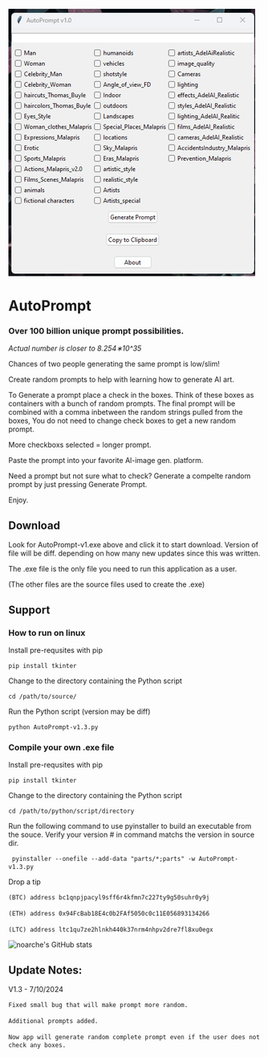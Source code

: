 

![screenshot](https://github.com/noarche/AutoPrompt/blob/main/source/AutoPrompt.gif?raw=true)



# AutoPrompt
### Over 100 billion unique prompt possibilities. 

*Actual number is closer to 8.254∗10^35*

 Chances of two people generating the same prompt is low/slim!

Create random prompts to help with learning how to generate AI art.


To Generate a prompt place a check in the boxes. 
Think of these boxes as containers with a bunch of random prompts.
The final prompt will be combined with a comma inbetween
the random strings pulled from the boxes,
You do not need to change check boxes to get a new random
prompt. 

More checkboxs selected = longer prompt. 

Paste the prompt into your favorite Al-image gen. platform.

Need a prompt but not sure what to check? Generate a compelte random prompt by just pressing Generate Prompt. 

Enjoy.


## Download

Look for AutoPrompt-v1.exe above and click it to start download. Version of file will be diff. depending on how many new 
 updates since this was written. 

The .exe file is the only file you need to run this application as a user. 

(The other files are the source files used to create the .exe)



## Support

### How to run on linux

Install pre-requsites with pip

    pip install tkinter

Change to the directory containing the Python script

    cd /path/to/source/

Run the Python script (version may be diff)

    python AutoPrompt-v1.3.py


### Compile your own .exe file 

Install pre-requsites with pip

    pip install tkinter

Change to the directory containing the Python script
  	
    cd /path/to/python/script/directory

Run the following command to use pyinstaller to build an executable from the souce. Verify your version # in command matchs the version in source  dir.
     
     pyinstaller --onefile --add-data "parts/*;parts" -w AutoPrompt-v1.3.py


Drop a tip

    (BTC) address bc1qnpjpacyl9sff6r4kfmn7c227ty9g50suhr0y9j
    
    (ETH) address 0x94FcBab18E4c0b2FAf5050c0c11E056893134266
    
    (LTC) address ltc1qu7ze2hlnkh440k37nrm4nhpv2dre7fl8xu0egx



![noarche's GitHub stats](https://github-readme-stats.vercel.app/api?username=noarche&show_icons=true&theme=transparent)


## Update Notes:

V1.3 - 7/10/2024

    Fixed small bug that will make prompt more random. 

    Additional prompts added. 

    Now app will generate random complete prompt even if the user does not check any boxes. 
